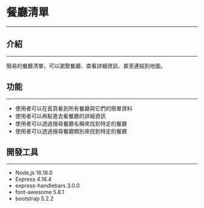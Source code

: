 # 餐廳清單
---
## 介紹
---
簡易的餐廳清單，可以瀏覽餐廳、查看詳細資訊、甚至連結到地圖。

## 功能
---
- 使用者可以在首頁看到所有餐廳與它們的簡單資料
- 使用者可以再點進去看餐廳的詳細資訊
- 使用者可以透過搜尋餐廳名稱來找到特定的餐廳
- 使用者可以透過搜尋餐廳類別來找到特定的餐廳 

## 開發工具
---
- Node,js 16.18.0
- Express 4.16.4
- express-handlebars 3.0.0
- font-awesome 5.8.1
- bootstrap 5.2.2
